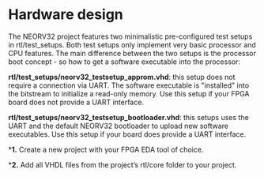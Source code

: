 # Hardware design

The NEORV32 project features two minimalistic pre-configured test setups in rtl/test_setups. Both test setups only implement very basic processor and CPU features. The main difference between the two setups is the processor boot concept - so how to get a software executable into the processor:

**rtl/test_setups/neorv32_testsetup_approm.vhd**: this setup does not require a connection via UART. The software executable is "installed" into the bitstream to initialize a read-only memory. Use this setup if your FPGA board does not provide a UART interface.

**rtl/test_setups/neorv32_testsetup_bootloader.vhd**: this setups uses the UART and the default NEORV32 bootloader to upload new software executables. Use this setup if your board does provide a UART interface.

***1.** Create a new project with your FPGA EDA tool of choice.

***2.** Add all VHDL files from the project’s rtl/core folder to your project.
